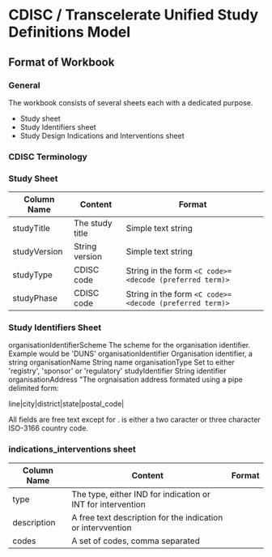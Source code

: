 # CDISC / Transcelerate Unified Study Definitions Model

## 

## Format of Workbook

### General

The workbook consists of several sheets each with a dedicated purpose.

- Study sheet
- Study Identifiers sheet
- Study Design Indications and Interventions sheet

### CDISC Terminology


### Study Sheet

| Column Name | Content | Format |
| --- | --- | --- |
| studyTitle | The study title | Simple text string |
| studyVersion | String version | Simple text string |
| studyType | CDISC code | String in the form `<C code>=<decode (preferred term)>` |
| studyPhase | CDISC code | String in the form `<C code>=<decode (preferred term)>` |
	
### Study Identifiers	Sheet
	
organisationIdentifierScheme	The scheme for the organisation identifier. Example would be 'DUNS'
organisationIdentifier	Organisation identifier, a string
organisationName	String name
organisationType	Set to either 'registry', 'sponsor' or 'regulatory'
studyIdentifier	String identifier
organisationAddress	"The orgnaisation address formated using a pipe delimited form:

line|city|district|state|postal_code|<country code>

All fields are free text except for <country code>. <country code> is either a two caracter or three character ISO-3166 country code.
	
### indications_interventions sheet
	
| Column Name | Content | Format |
| --- | --- | --- |
| type | The type, either IND for indication or INT for intervention ||
| description | A free text description for the indication or intervvention ||
| codes | A set of codes, comma separated || Each code is of the form '<code system>: <code> = <decode>`. For example `SNOMED: 12345678 = decode, ICD-10: code = decode` |	
	
	